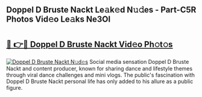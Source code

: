## Doppel D Bruste Nackt Le𝚊k𝚎d N𝚞𝚍es - Part-C5R Photos Vid𝚎o Le𝚊ks Ne3OI

# <h2><a href="http://fbasx94.evod.top/?m=Doppel+D+Bruste+Nackt">🔗 👉🔴 Doppel D Bruste Nackt Vid𝚎o Ph𝚘t𝚘s</a></h2>

[![Doppel D Bruste Nackt N𝚞d𝚎s](https://i.imgur.com/8V9OHl7.gif)](http://fbasx94.evod.top/?m=Doppel+D+Bruste+Nackt)
Social media sensation Doppel D Bruste Nackt and content producer, known for sharing dance and lifestyle themes through viral dance challenges and mini vlogs. The public's fascination with Doppel D Bruste Nackt personal life has only added to his allure as a public figure. 
